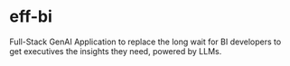 # eff-bi
Full-Stack GenAI Application to replace the long wait for BI developers to get executives the insights they need, powered by LLMs.
